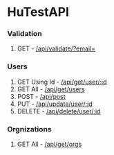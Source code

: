 # HuTestAPI

### Validation
1. GET - [/api/validate/?email=<email>](https://hutestapi.herokuapp.com/api/api/validate?email=test00@softwaysolutions.com)

### Users
1. GET Using Id - [/api/get/user/:id](https://hutestapi.herokuapp.com/api/get/user/5ff3e60e3068d945caf48c80)
1. GET All - [/api/get/users](https://hutestapi.herokuapp.com/api/get/users)
2. POST - [/api/post](https://hutestapi.herokuapp.com/api/post)
3. PUT - [/api/update/user/:id](https://hutestapi.herokuapp.com/user/5ff3e60e3068d945caf48c80)
4. DELETE - [/api/delete/user/:id](https://hutestapi.herokuapp.com/api/delete/user/5ff3e60e3068d945caf48c80)

### Orgnizations
1. GET All - [/api/get/orgs](https://hutestapi.herokuapp.com/api/get/orgs)